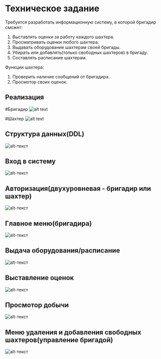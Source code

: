 # Техническое задание

Требуется разработать информационную систему, в которой бригадир сможет:
1) Выставлять оценки за работу каждого шахтера.
2) Просматривать оценки любого шахтера.
3) Выдавать оборудование шахтерам своей бригады.
4) Убирать или добавлять(только свободных шахтеров) в бригаду.
5) Составлять расписание шахтерам.

Функции шахтера:
1) Проверить наличие сообщений от бригадира.
2) Просмотор своих оценок.

## Реализация
#Бригадир
![alt text](https://github.com/progML/Miner_Information_system/blob/main/back/result/result_foreman.gif)

#Шахтер
![alt text](https://github.com/progML/Miner_Information_system/blob/main/back/result/result_miner.gif)


## Структура данных(DDL)
![alt-текст](https://github.com/progML/Miner_Information_system/blob/main/back/DDL.png)






## Вход в систему
![alt-текст](https://github.com/progML/Miner_Information_system/blob/main/back/result/RxKPNsbc3UY.jpg)

## Авторизация(двухуровневая - бригадир или шахтер)
![alt-текст](https://github.com/progML/Miner_Information_system/blob/main/back/result/gFbo8NTbJ8g.jpg)

## Главное меню(бригадира)
![alt-текст](https://github.com/progML/Miner_Information_system/blob/main/back/result/sYJN10cr8Co.jpg)

## Выдача оборудования/расписание
![alt-текст](https://github.com/progML/Miner_Information_system/blob/main/back/result/eanWdVIWzV8.jpg)

## Выcтавление оценок
![alt-текст](https://github.com/progML/Miner_Information_system/blob/main/back/result/JdU4aA9r1eY.jpg)

## Просмотор добычи
![alt-текст](https://github.com/progML/Miner_Information_system/blob/main/back/result/oFvxSL8TUEo.jpg)

## Меню удаления и добавления свободных шахтеров(управление бригадой)
![alt-текст](https://github.com/progML/Miner_Information_system/blob/main/back/result/RWzJVhHBIGA.jpg)


